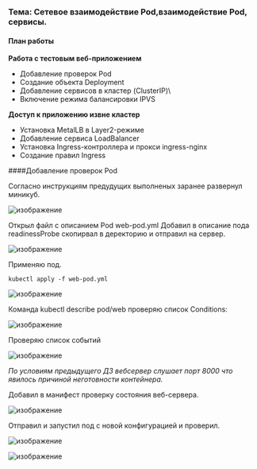 ### Тема: Сетевое взаимодействие Pod,взаимодействие Pod, сервисы.

#### План работы

__Работа с тестовым веб-приложением__

- Добавление проверок Pod
- Создание объекта Deployment
- Добавление сервисов в кластер (ClusterIP)\
- Включение режима балансировки IPVS

__Доступ к приложению извне кластер__

- Установка MetalLB в Layer2-режиме
- Добавление сервиса LoadBalancer
- Установка Ingress-контроллера и прокси ingress-nginx
- Создание правил Ingress

####Добавление проверок Pod

Согласно инструкциям предудущих выполненых заранее развернул миникуб.

![изображение](https://github.com/otus-kuber-2023-10/zagretdinov-d_platform/assets/85208391/e88ec3be-83ce-485b-99a5-1093182277b7)

Открыл файл с описанием Pod web-pod.yml Добавил в описание пода readinessProbe скопирвал в деректорию и отправил на сервер.

![изображение](https://github.com/otus-kuber-2023-10/zagretdinov-d_platform/assets/85208391/04b56567-13bc-4f75-abb5-4199cf5baf27)

Применяю под.

```
kubectl apply -f web-pod.yml
```

![изображение](https://github.com/otus-kuber-2023-10/zagretdinov-d_platform/assets/85208391/01c6be40-36d0-42fe-b72c-1daf0136a987)

Команда kubectl describe pod/web  проверяю список Conditions:

![изображение](https://github.com/otus-kuber-2023-10/zagretdinov-d_platform/assets/85208391/514f6d04-2dd7-45c3-98d2-46d957d7c99c)

Проверяю список событий

![изображение](https://github.com/otus-kuber-2023-10/zagretdinov-d_platform/assets/85208391/536299fc-b1c5-4c04-b2ed-e24462cd6570)

_По условиям предыдущего ДЗ вебсервер слушает порт 8000 что явилось причиной неготовности контейнера._

Добавил в манифест проверку состояния веб-сервера.


![изображение](https://github.com/otus-kuber-2023-10/zagretdinov-d_platform/assets/85208391/b582bf42-7a2a-4a4c-bed0-f158b87d32ef)

Отправил и запустил под с новой конфигурацией и проверил.

![изображение](https://github.com/otus-kuber-2023-10/zagretdinov-d_platform/assets/85208391/226ee0e0-ddb7-4b32-b84e-2d1adcd3cae5)

![изображение](https://github.com/otus-kuber-2023-10/zagretdinov-d_platform/assets/85208391/1cda4289-1ae3-4378-a8ff-6d63331ee429)


